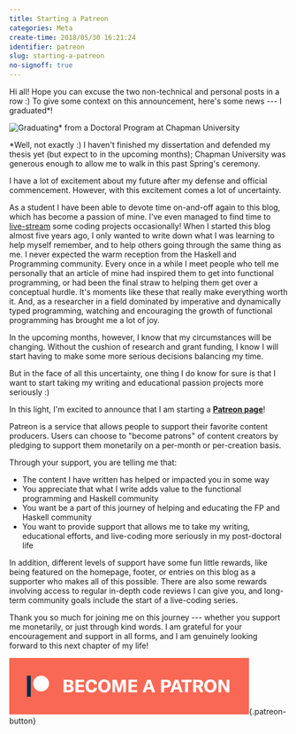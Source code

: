 ```yaml
---
title: Starting a Patreon
categories: Meta
create-time: 2018/05/30 16:21:24
identifier: patreon
slug: starting-a-patreon
no-signoff: true
---
```


Hi all!  Hope you can excuse the two non-technical and personal posts in a
row :)  To give some context on this announcement, here's some news --- I
graduated*!

![Graduating* from a Doctoral Program at Chapman
University](/img/entries/patreon/graduation.jpg "I graduated!")

\*Well, not exactly :)  I haven't finished my dissertation and defended my thesis
yet (but expect to in the upcoming months); Chapman University was generous
enough to allow me to walk in this past Spring's ceremony.

I have a lot of excitement about my future after my defense and official
commencement.  However, with this excitement comes a lot of uncertainty.

As a student I have been able to devote time on-and-off again to this blog,
which has become a passion of mine.  I've even managed to find time to
[live-stream][twitch] some coding projects occasionally!  When I started this
blog almost five years ago, I only wanted to write down what I was learning to
help myself remember, and to help others going through the same thing as me.  I
never expected the warm reception from the Haskell and Programming community.
Every once in a while I meet people who tell me personally that an article of
mine had inspired them to get into functional programming, or had been the
final straw to helping them get over a conceptual hurdle.  It's moments like
these that really make everything worth it.  And, as a researcher in a field
dominated by imperative and dynamically typed programming, watching and
encouraging the growth of functional programming has brought me a lot of joy.

[twitch]: https://www.twitch.tv/mstksg "Twitch"

In the upcoming months, however, I know that my circumstances will be changing.
Without the cushion of research and grant funding, I know I will start having
to make some more serious decisions balancing my time.

But in the face of all this uncertainty, one thing I do know for sure is that I
want to start taking my writing and educational passion projects more
seriously :)

In this light, I'm excited to announce that I am starting a **[Patreon
page][patreon]**!

[patreon]: https://www.patreon.com/justinle

Patreon is a service that allows people to support their favorite content
producers.  Users can choose to "become patrons" of content creators by
pledging to support them monetarily on a per-month or per-creation basis.

Through your support, you are telling me that:

*   The content I have written has helped or impacted you in some way
*   You appreciate that what I write adds value to the functional programming and
    Haskell community
*   You want be a part of this journey of helping and educating the FP and
    Haskell community
*   You want to provide support that allows me to take my writing, educational
    efforts, and live-coding more seriously in my post-doctoral life

In addition, different levels of support have some fun little rewards, like
being featured on the homepage, footer, or entries on this blog as a supporter
who makes all of this possible.  There are also some rewards involving access
to regular in-depth code reviews I can give you, and long-term community goals
include the start of a live-coding series.

Thank you so much for joining me on this journey --- whether you support me
monetarily, or just through kind words.  I am grateful for your encouragement
and support in all forms, and I am genuinely looking forward to this next
chapter of my life!

[![](/img/assets/patreon.png)](https://www.patreon.com/justinle "Become a Patron"){.patreon-button}
